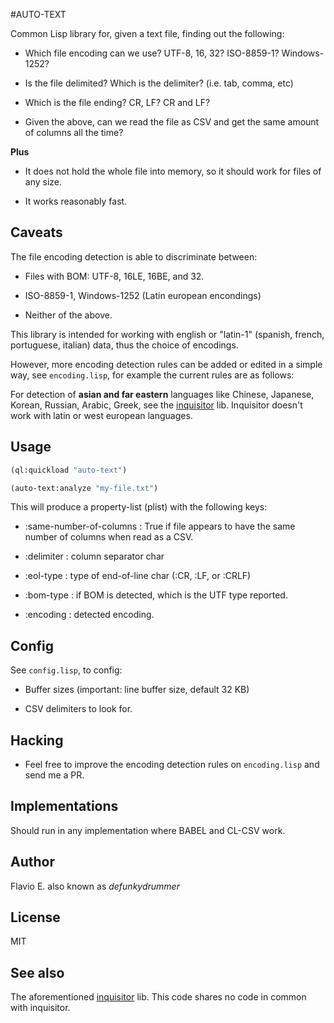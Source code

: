 #AUTO-TEXT

Common Lisp library for, given a text file, finding out the following:

- Which file encoding can we use? UTF-8, 16, 32? ISO-8859-1? Windows-1252?

- Is the file delimited? Which is the delimiter? (i.e. tab, comma, etc)

- Which is the file ending? CR, LF? CR and LF?

- Given the above, can we read the file as CSV and get the same amount of columns all the time?

**Plus**

- It does not hold the whole file into memory, so it should work for files of any size.

- It works reasonably fast.

 ## Caveats
 
 The file encoding detection is able to discriminate between:
 
 - Files with BOM: UTF-8, 16LE, 16BE, and 32.
 
 - ISO-8859-1, Windows-1252 (Latin european encondings)
 
 - Neither of the above.
 
 This library is intended for working with english or "latin-1" (spanish, french, portuguese, italian) data, thus the choice of encodings.
 
 However, more encoding detection rules can be added or edited in a simple way, see `encoding.lisp`, for example the current rules are as follows:

For detection of **asian and far eastern** languages like Chinese, Japanese, Korean, Russian, Arabic, Greek, see the [inquisitor](https://github.com/t-sin/inquisitor) lib.  Inquisitor doesn't work with latin or west european languages.

## Usage

```lisp
(ql:quickload "auto-text")

(auto-text:analyze "my-file.txt") 
```

This will produce a property-list (plist) with the following keys:

- :same-number-of-columns : True if file appears to have the same number of columns when read as a CSV.

- :delimiter : column separator char

- :eol-type : type of end-of-line char (:CR, :LF, or :CRLF)

- :bom-type : if BOM is detected, which is the UTF type reported.

- :encoding : detected encoding.

## Config

See `config.lisp`, to config:

- Buffer sizes (important: line buffer size, default 32 KB)

- CSV delimiters to look for.

## Hacking

- Feel free to improve the encoding detection rules on `encoding.lisp` and send me a PR.

## Implementations

Should run in any implementation where BABEL and CL-CSV work. 

## Author

Flavio E. also known as *defunkydrummer*

## License

MIT

## See also

The aforementioned [inquisitor](https://github.com/t-sin/inquisitor) lib. This code shares no code in common with inquisitor. 



